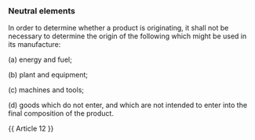 ### Neutral elements

In order to determine whether a product is originating, it shall not be necessary to determine the origin of the following which might be used in its manufacture:

(a)	energy and fuel;

(b)	plant and equipment;

(c)	machines and tools;

(d)	goods which do not enter, and which are not intended to enter into the final composition of the product.

{{ Article 12 }}
